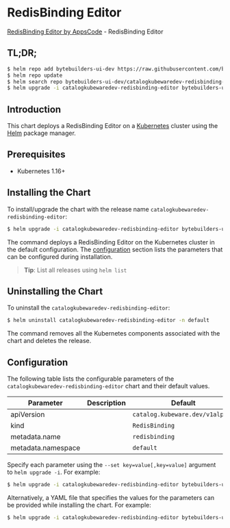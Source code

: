 # RedisBinding Editor

[RedisBinding Editor by AppsCode](https://byte.builders) - RedisBinding Editor

## TL;DR;

```bash
$ helm repo add bytebuilders-ui-dev https://raw.githubusercontent.com/bytebuilders/ui-wizards/
$ helm repo update
$ helm search repo bytebuilders-ui-dev/catalogkubewaredev-redisbinding-editor --version=v0.4.17
$ helm upgrade -i catalogkubewaredev-redisbinding-editor bytebuilders-ui-dev/catalogkubewaredev-redisbinding-editor -n default --create-namespace --version=v0.4.17
```

## Introduction

This chart deploys a RedisBinding Editor on a [Kubernetes](http://kubernetes.io) cluster using the [Helm](https://helm.sh) package manager.

## Prerequisites

- Kubernetes 1.16+

## Installing the Chart

To install/upgrade the chart with the release name `catalogkubewaredev-redisbinding-editor`:

```bash
$ helm upgrade -i catalogkubewaredev-redisbinding-editor bytebuilders-ui-dev/catalogkubewaredev-redisbinding-editor -n default --create-namespace --version=v0.4.17
```

The command deploys a RedisBinding Editor on the Kubernetes cluster in the default configuration. The [configuration](#configuration) section lists the parameters that can be configured during installation.

> **Tip**: List all releases using `helm list`

## Uninstalling the Chart

To uninstall the `catalogkubewaredev-redisbinding-editor`:

```bash
$ helm uninstall catalogkubewaredev-redisbinding-editor -n default
```

The command removes all the Kubernetes components associated with the chart and deletes the release.

## Configuration

The following table lists the configurable parameters of the `catalogkubewaredev-redisbinding-editor` chart and their default values.

|     Parameter      | Description |                  Default                   |
|--------------------|-------------|--------------------------------------------|
| apiVersion         |             | <code>catalog.kubeware.dev/v1alpha1</code> |
| kind               |             | <code>RedisBinding</code>                  |
| metadata.name      |             | <code>redisbinding</code>                  |
| metadata.namespace |             | <code>default</code>                       |


Specify each parameter using the `--set key=value[,key=value]` argument to `helm upgrade -i`. For example:

```bash
$ helm upgrade -i catalogkubewaredev-redisbinding-editor bytebuilders-ui-dev/catalogkubewaredev-redisbinding-editor -n default --create-namespace --version=v0.4.17 --set apiVersion=catalog.kubeware.dev/v1alpha1
```

Alternatively, a YAML file that specifies the values for the parameters can be provided while
installing the chart. For example:

```bash
$ helm upgrade -i catalogkubewaredev-redisbinding-editor bytebuilders-ui-dev/catalogkubewaredev-redisbinding-editor -n default --create-namespace --version=v0.4.17 --values values.yaml
```

